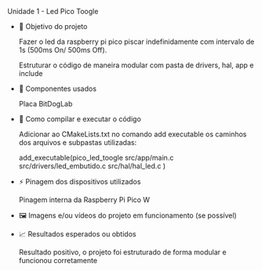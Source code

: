 Unidade 1  - Led Pico Toogle

- 🎯 Objetivo do projeto

  Fazer o led da raspberry pi pico piscar indefinidamente com intervalo de 1s (500ms On/ 500ms Off). 

  Estruturar o código de maneira modular com pasta de drivers, hal, app e include

  

- 🔧 Componentes usados

  Placa BitDogLab

  

- 💾 Como compilar e executar o código

  Adicionar ao CMakeLists.txt no comando add executable os caminhos dos arquivos e subpastas utilizadas:

  add_executable(pico_led_toogle 
      src/app/main.c
      src/drivers/led_embutido.c
      src/hal/hal_led.c )

  

- ⚡ Pinagem dos dispositivos utilizados

  Pinagem interna da Raspberry Pi Pico W

  

- 🖼️ Imagens e/ou vídeos do projeto em funcionamento (se possível)

  

- 📈 Resultados esperados ou obtidos

  Resultado positivo, o projeto foi estruturado de forma modular e funcionou corretamente